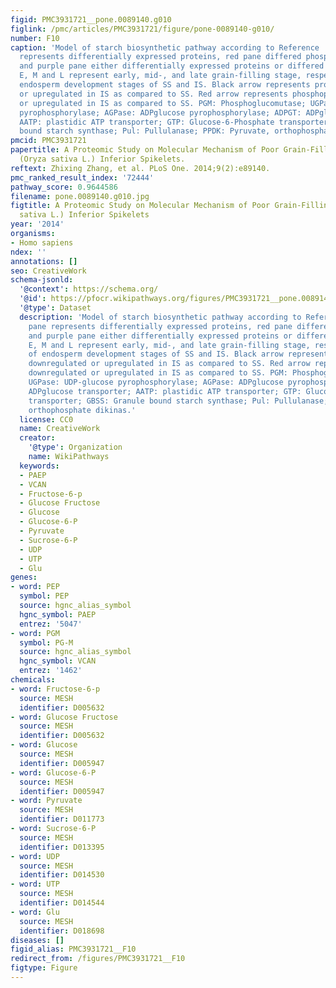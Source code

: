 ```yaml
---
figid: PMC3931721__pone.0089140.g010
figlink: /pmc/articles/PMC3931721/figure/pone-0089140-g010/
number: F10
caption: 'Model of starch biosynthetic pathway according to Reference . Blue pane
  represents differentially expressed proteins, red pane differed phosphorylation,
  and purple pane either differentially expressed proteins or differed phosphorylation.
  E, M and L represent early, mid-, and late grain-filling stage, respectively, of
  endosperm development stages of SS and IS. Black arrow represents proteins downregulated
  or upregulated in IS as compared to SS. Red arrow represents phosphoproteins downregulated
  or upregulated in IS as compared to SS. PGM: Phosphoglucomutase; UGPase: UDP-glucose
  pyrophosphorylase; AGPase: ADPglucose pyrophosphorylase; ADPGT: ADPglucose transporter;
  AATP: plastidic ATP transporter; GTP: Glucose-6-Phosphate transporter; GBSS: Granule
  bound starch synthase; Pul: Pullulanase; PPDK: Pyruvate, orthophosphate dikinas.'
pmcid: PMC3931721
papertitle: A Proteomic Study on Molecular Mechanism of Poor Grain-Filling of Rice
  (Oryza sativa L.) Inferior Spikelets.
reftext: Zhixing Zhang, et al. PLoS One. 2014;9(2):e89140.
pmc_ranked_result_index: '72444'
pathway_score: 0.9644586
filename: pone.0089140.g010.jpg
figtitle: A Proteomic Study on Molecular Mechanism of Poor Grain-Filling of Rice (Oryza
  sativa L.) Inferior Spikelets
year: '2014'
organisms:
- Homo sapiens
ndex: ''
annotations: []
seo: CreativeWork
schema-jsonld:
  '@context': https://schema.org/
  '@id': https://pfocr.wikipathways.org/figures/PMC3931721__pone.0089140.g010.html
  '@type': Dataset
  description: 'Model of starch biosynthetic pathway according to Reference . Blue
    pane represents differentially expressed proteins, red pane differed phosphorylation,
    and purple pane either differentially expressed proteins or differed phosphorylation.
    E, M and L represent early, mid-, and late grain-filling stage, respectively,
    of endosperm development stages of SS and IS. Black arrow represents proteins
    downregulated or upregulated in IS as compared to SS. Red arrow represents phosphoproteins
    downregulated or upregulated in IS as compared to SS. PGM: Phosphoglucomutase;
    UGPase: UDP-glucose pyrophosphorylase; AGPase: ADPglucose pyrophosphorylase; ADPGT:
    ADPglucose transporter; AATP: plastidic ATP transporter; GTP: Glucose-6-Phosphate
    transporter; GBSS: Granule bound starch synthase; Pul: Pullulanase; PPDK: Pyruvate,
    orthophosphate dikinas.'
  license: CC0
  name: CreativeWork
  creator:
    '@type': Organization
    name: WikiPathways
  keywords:
  - PAEP
  - VCAN
  - Fructose-6-p
  - Glucose Fructose
  - Glucose
  - Glucose-6-P
  - Pyruvate
  - Sucrose-6-P
  - UDP
  - UTP
  - Glu
genes:
- word: PEP
  symbol: PEP
  source: hgnc_alias_symbol
  hgnc_symbol: PAEP
  entrez: '5047'
- word: PGM
  symbol: PG-M
  source: hgnc_alias_symbol
  hgnc_symbol: VCAN
  entrez: '1462'
chemicals:
- word: Fructose-6-p
  source: MESH
  identifier: D005632
- word: Glucose Fructose
  source: MESH
  identifier: D005632
- word: Glucose
  source: MESH
  identifier: D005947
- word: Glucose-6-P
  source: MESH
  identifier: D005947
- word: Pyruvate
  source: MESH
  identifier: D011773
- word: Sucrose-6-P
  source: MESH
  identifier: D013395
- word: UDP
  source: MESH
  identifier: D014530
- word: UTP
  source: MESH
  identifier: D014544
- word: Glu
  source: MESH
  identifier: D018698
diseases: []
figid_alias: PMC3931721__F10
redirect_from: /figures/PMC3931721__F10
figtype: Figure
---
```

